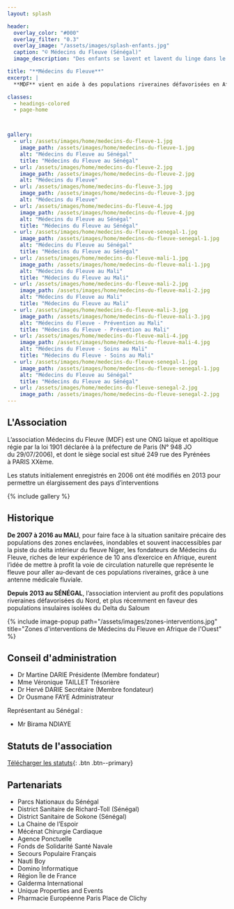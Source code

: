 ```yaml
---
layout: splash

header:
  overlay_color: "#000"
  overlay_filter: "0.3"
  overlay_image: "/assets/images/splash-enfants.jpg"
  caption: "© Médecins du Fleuve (Sénégal)"
  image_description: "Des enfants se lavent et lavent du linge dans le fleuve Sénégal"

title: "**Médecins du Fleuve**"
excerpt: |
  **MDF** vient en aide à des populations riveraines défavorisées en Afrique de l’Ouest

classes:
  - headings-colored
  - page-home



gallery:
  - url: /assets/images/home/medecins-du-fleuve-1.jpg
    image_path: /assets/images/home/medecins-du-fleuve-1.jpg
    alt: "Médecins du Fleuve au Sénégal"
    title: "Médecins du Fleuve au Sénégal"
  - url: /assets/images/home/medecins-du-fleuve-2.jpg
    image_path: /assets/images/home/medecins-du-fleuve-2.jpg
    alt: "Médecins du Fleuve"
  - url: /assets/images/home/medecins-du-fleuve-3.jpg
    image_path: /assets/images/home/medecins-du-fleuve-3.jpg
    alt: "Médecins du Fleuve"
  - url: /assets/images/home/medecins-du-fleuve-4.jpg
    image_path: /assets/images/home/medecins-du-fleuve-4.jpg
    alt: "Médecins du Fleuve au Sénégal"
    title: "Médecins du Fleuve au Sénégal"
  - url: /assets/images/home/medecins-du-fleuve-senegal-1.jpg
    image_path: /assets/images/home/medecins-du-fleuve-senegal-1.jpg
    alt: "Médecins du Fleuve au Sénégal"
    title: "Médecins du Fleuve au Sénégal"
  - url: /assets/images/home/medecins-du-fleuve-mali-1.jpg
    image_path: /assets/images/home/medecins-du-fleuve-mali-1.jpg
    alt: "Médecins du Fleuve au Mali"
    title: "Médecins du Fleuve au Mali"
  - url: /assets/images/home/medecins-du-fleuve-mali-2.jpg
    image_path: /assets/images/home/medecins-du-fleuve-mali-2.jpg
    alt: "Médecins du Fleuve au Mali"
    title: "Médecins du Fleuve au Mali"
  - url: /assets/images/home/medecins-du-fleuve-mali-3.jpg
    image_path: /assets/images/home/medecins-du-fleuve-mali-3.jpg
    alt: "Médecins du Fleuve - Prévention au Mali"
    title: "Médecins du Fleuve - Prévention au Mali"
  - url: /assets/images/home/medecins-du-fleuve-mali-4.jpg
    image_path: /assets/images/home/medecins-du-fleuve-mali-4.jpg
    alt: "Médecins du Fleuve - Soins au Mali"
    title: "Médecins du Fleuve - Soins au Mali"
  - url: /assets/images/home/medecins-du-fleuve-senegal-1.jpg
    image_path: /assets/images/home/medecins-du-fleuve-senegal-1.jpg
    alt: "Médecins du Fleuve au Sénégal"
    title: "Médecins du Fleuve au Sénégal"
  - url: /assets/images/home/medecins-du-fleuve-senegal-2.jpg
    image_path: /assets/images/home/medecins-du-fleuve-senegal-2.jpg
---
```


## L'Association
L’association Médecins du Fleuve (MDF) est une ONG laïque et apolitique régie
par la loi 1901 déclarée à la préfecture de Paris (N° 948 JO du 29/07/2006),
et dont le siège social est situé 249 rue des Pyrénées à PARIS XXème.

Les statuts initialement enregistrés en 2006 ont été modifiés en 2013
pour permettre un élargissement des pays d’interventions


{% include gallery %}

## Historique

**De 2007 à 2016 au MALI**, pour faire face à la situation sanitaire précaire des populations des zones enclavées,
inondables et souvent inaccessibles par la piste du delta intérieur du fleuve Niger,
les fondateurs de Médecins du Fleuve, riches de leur expérience de 10 ans d’exercice en Afrique,
eurent l’idée de mettre à profit la voie de circulation naturelle que représente
le fleuve pour aller au-devant de ces populations riveraines, grâce à une antenne médicale fluviale.

**Depuis 2013 au SÉNÉGAL**, l’association intervient au profit des populations
riveraines défavorisées du Nord, et plus récemment
en faveur des populations insulaires isolées du Delta du Saloum

{% include image-popup path="/assets/images/zones-interventions.jpg" title="Zones d'interventions de Médecins du Fleuve en Afrique de l'Ouest" %}


## Conseil d'administration

* Dr Martine DARIE Présidente (Membre fondateur)
* Mme Véronique TAILLET Trésorière
* Dr Hervé DARIE Secrétaire (Membre fondateur)
* Dr Ousmane FAYE Administrateur

Représentant au Sénégal :
* Mr Birama NDIAYE

## Statuts de l'association

[Télécharger les statuts](/assets/statuts.pdf){: .btn .btn--primary}

## Partenariats

* Parcs Nationaux du Sénégal
* District Sanitaire de Richard-Toll (Sénégal)
* District Sanitaire de Sokone (Sénégal)
* La Chaine de l’Espoir
* Mécénat Chirurgie Cardiaque
* Agence Ponctuelle 
* Fonds de Solidarité Santé Navale
* Secours Populaire Français
* Nauti Boy
* Domino Informatique
* Région Île de France
* Galderma International
* Unique Properties and Events
* Pharmacie Européenne Paris Place de Clichy

